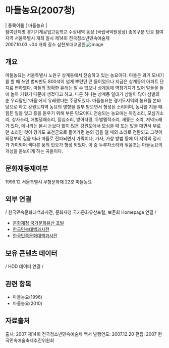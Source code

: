 # 마들농요(2007청)

| 종목이름	| 마들농요 |   
참여단체명	경기기계공업고등학교
수상내역	동상 (국립국악원장상)
종목구분	민요
참여지역	서울특별시
개최 일시	제14회 전국청소년민속예술제<br/>2007.10.03.~04
개최 장소	삼천포대교공원![image](https://user-images.githubusercontent.com/7576670/178658221-563509c4-744c-40a1-8274-3b96268fe906.png)


## 개요
마들농요는 서울특별시 노원구 상계동에서 전승하고 있는 농요이다. 마들은 과거 모내기를 할 때 쓰인 볍씨만도 800석이 넘게 뿌렸던 큰 들이었으나 지금은 상계동의 아파트 단지로 변하였다. 마들의 정확한 유래는 알 수 없으나 상계동에 역참기지가 있어 말들을 들에 놀아 키웠기 때문에 생겼다고 하고, 다른 하나는 상계동 일대가 삼밭이 많아 삼밭의 순 우리말인 ‘마들’에서 유래했다는 주장도있다.
마들농요는 경기도지역의 농요를 본바탕으로 하고 강원도지역 농요의 영향을 일부 받으면서 형성된 소리이며, 농사를 지을 때 힘든 일을 잊고 흥을 돋우기 위해 부른 민요이다.
전승되는 농요에는 아침소리, 모심기소리, 상사소리, 애벌댈때소리, 점심소리, 방아타령, 두벌멜적소리, 새쫓는 소리, 저녁노래가 있다, 메나리는 본시 논보다 밭이 많은 강원도에서 모심을 때 또는 밭을 매면서 부르던 소리인 것이 경기도 포천군으로 들어가면 논의 김을 댈 때의 소리로 전환되고 그것이 의정부의 길을 따라 마들로 전파되면서 가락이나, 가사, 가창 방법 등에 이 지역의 정서가 가미되어 색다른 풍의 민요가 형성 되었다. 이 중 두루차소리와 꺾음조는 마들농요의 개성을 돋보이게 하는 곡들이다.


## 문화재등재여부
1999.12 서울특별시 무형문화재 22호 마들농요


## 외부 연결
/ 한국민속문화대백과사전, 문화재청 국가문화유산포털, 보존회 Homepage 연결 /
- [문화재청 국가문화유산 포털](http://www.heritage.go.kr/)
- [한국민속대백과사전](https://folkency.nfm.go.kr/kr/)
- [한국민족문화대백과사전](http://encykorea.aks.ac.kr/)

## 보유 콘텐츠 데이터
/ HDD 데이터 연결 /


## 관련 항목
- 마들농요(1996)
- 마들농요(2010)

## 자료출처
출처: 2007 제14회 전국청소년민속예술제 백서
발행연도: 2007.12.20
편집: 2007 한국민속예술축제추진위원회 
